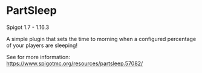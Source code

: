 # PartSleep
Spigot 1.7 - 1.16.3

A simple plugin that sets the time to morning when a configured percentage of your players are sleeping!


See for more information: https://www.spigotmc.org/resources/partsleep.57082/
